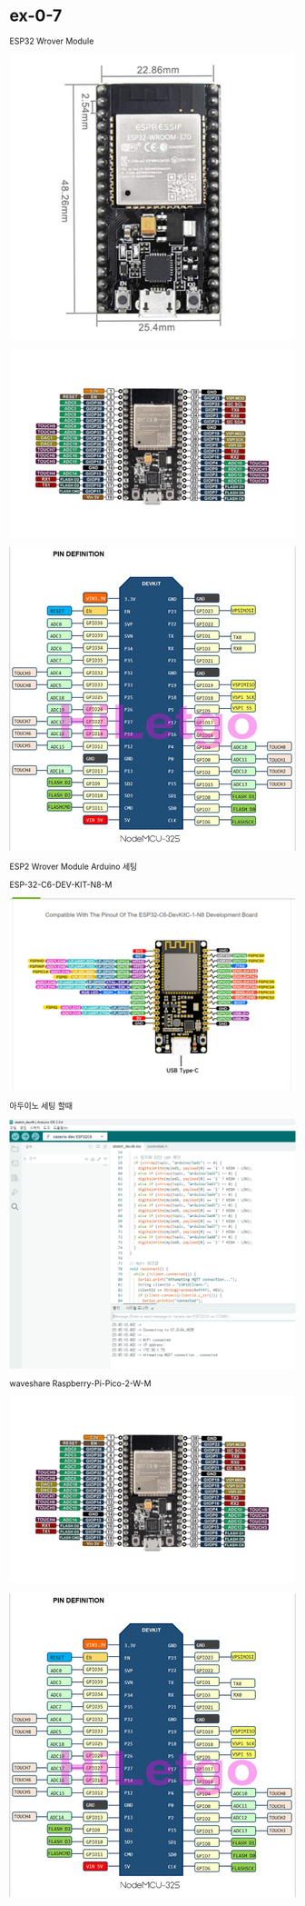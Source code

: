 # ex-0-7


ESP32 Wrover Module

![이미지 설명](https://github.com/suho9soft/ex-0-7/blob/main/61xa3vc2TYL._SL1010_.jpg)

![My Image](https://github.com/suho9soft/ex-0-7/blob/main/71D4E5DS-qL._SL1500_.jpg)

![Cute Cat](https://github.com/suho9soft/ex-0-7/blob/main/71d6%2BP4PUzL._SL1067_.jpg)

ESP2 Wrover Module Arduino 세팅  

ESP-32-C6-DEV-KIT-N8-M

![이미지 설명](https://github.com/suho9soft/ex-0-7/blob/main/%ED%99%94%EB%A9%B4%20%EC%BA%A1%EC%B2%98%202025-02-11%20235812.png)

아두이노 세팅 할때 

![My Image](https://github.com/suho9soft/ex-0-7/blob/main/%ED%99%94%EB%A9%B4%20%EC%BA%A1%EC%B2%98%202025-02-11%20235553.png)

waveshare Raspberry-Pi-Pico-2-W-M

![My Image](https://github.com/suho9soft/ex-0-7/blob/main/71D4E5DS-qL._SL1500_.jpg)

![Cute Cat](https://github.com/suho9soft/ex-0-7/blob/main/71d6%2BP4PUzL._SL1067_.jpg)




